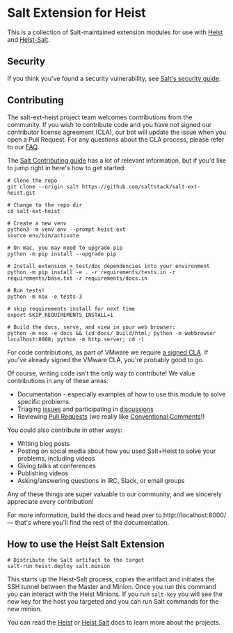 # Salt Extension for Heist

This is a collection of Salt-maintained extension modules for use with [Heist](https://heist.readthedocs.io/en/latest/)
and [Heist-Salt](https://heist-salt.readthedocs.io/en/latest/).

## Security

If you think you've found a security vulnerability, see [Salt's security guide][security].


## Contributing

The salt-ext-heist project team welcomes contributions from the community. If you wish to
contribute code and you have not signed our contributor license agreement (CLA), our bot
will update the issue when you open a Pull Request. For any questions about the CLA process,
please refer to our [FAQ](https://cla.vmware.com/faq).

The [Salt Contributing guide][salt-contributing] has a lot of relevant information, but if
you'd like to jump right in here's how to get started:

    # Clone the repo
    git clone --origin salt https://github.com/saltstack/salt-ext-heist.git

    # Change to the repo dir
    cd salt-ext-heist

    # Create a new venv
    python3 -m venv env --prompt heist-ext
    source env/bin/activate

    # On mac, you may need to upgrade pip
    python -m pip install --upgrade pip

    # Install extension + test/doc dependencies into your environment
    python -m pip install -e . -r requirements/tests.in -r requirements/base.txt -r requirements/docs.in

    # Run tests!
    python -m nox -e tests-3

    # skip requirements install for next time
    export SKIP_REQUIREMENTS_INSTALL=1

    # Build the docs, serve, and view in your web browser:
    python -m nox -e docs && (cd docs/_build/html; python -m webbrowser localhost:8000; python -m http.server; cd -)


For code contributions, as part of VMware we require [a signed CLA][cla-faq].
If you've already signed the VMware CLA, you're probably good to go.

Of course, writing code isn't the only way to contribute! We value
contributions in any of these areas:

- Documentation - especially examples of how to use this module to solve
  specific problems.
- Triaging [issues][issues] and participating in [discussions][discussions]
- Reviewing [Pull Requests][PRs] (we really like [Conventional
  Comments][comments]!)

You could also contribute in other ways:

- Writing blog posts
- Posting on social media about how you used Salt+Heist to solve your
  problems, including videos
- Giving talks at conferences
- Publishing videos
- Asking/answering questions in IRC, Slack, or email groups

Any of these things are super valuable to our community, and we sincerely
appreciate every contribution!


For more information, build the docs and head over to http://localhost:8000/ —
that's where you'll find the rest of the documentation.


## How to use the Heist Salt Extension

    # Distribute the Salt artifact to the target
    salt-run heist.deploy salt.minion

This starts up the Heist-Salt process, copies the artifact and initiates
the SSH tunnel between the Master and Minion. Once you run this command
you can interact with the Heist Minions. If you run `salt-key` you will
see the new key for the host you targeted and you can run Salt commands
for the new minion.

You can read the [Heist][heist] or [Heist Salt][heist-salt]
docs to learn more about the projects.


[security]: https://github.com/saltstack/salt/blob/master/SECURITY.md
[salt-contributing]: https://docs.saltproject.io/en/master/topics/development/contributing.html
[issues]: https://github.com/saltstack/salt-ext-heist/issues
[PRs]: https://github.com/saltstack/salt-ext-heist/pulls
[discussions]: https://github.com/saltstack/salt-ext-heist/discussions
[comments]: https://conventionalcomments.org/
[cla-faq]: https://cla.vmware.com/faq
[heist]: https://heist.readthedocs.io/en/latest/
[heist-salt]: https://heist-salt.readthedocs.io/en/latest/
